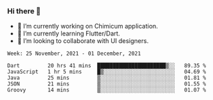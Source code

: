 ### Hi there 👋

<!--
**devcat37/devcat37** is a ✨ _special_ ✨ repository because its `README.md` (this file) appears on your GitHub profile.-->


- 🔭 I’m currently working on Chimicum application.
- 🌱 I’m currently learning Flutter/Dart.
- 👯 I’m looking to collaborate with UI designers.
<!-- - 🤔 I’m looking for help with ... -->

<!--START_SECTION:waka-->
```text
Week: 25 November, 2021 - 01 December, 2021

Dart         20 hrs 41 mins  ██████████████████████▒░░   89.35 % 
JavaScript   1 hr 5 mins     █▒░░░░░░░░░░░░░░░░░░░░░░░   04.69 % 
Java         25 mins         ▒░░░░░░░░░░░░░░░░░░░░░░░░   01.81 % 
JSON         21 mins         ▒░░░░░░░░░░░░░░░░░░░░░░░░   01.55 % 
Groovy       14 mins         ▒░░░░░░░░░░░░░░░░░░░░░░░░   01.07 % 
```
<!--END_SECTION:waka-->
